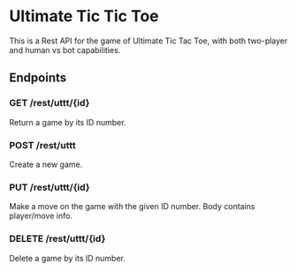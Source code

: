 # Ultimate Tic Tic Toe

This is a Rest API for the game of Ultimate Tic Tac Toe, with both two-player and human vs bot capabilities.

## Endpoints

### GET /rest/uttt/{id}
Return a game by its ID number.

### POST /rest/uttt
Create a new game.

### PUT /rest/uttt/{id}
Make a move on the game with the given ID number. Body contains player/move info.

### DELETE /rest/uttt/{id}
Delete a game by its ID number.
